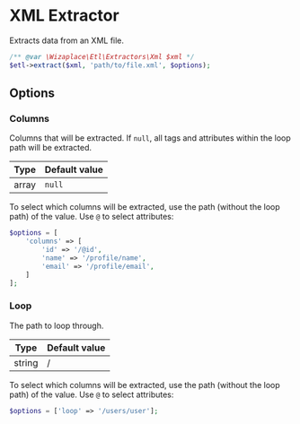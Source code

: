 # XML Extractor

Extracts data from an XML file.

```php
/** @var \Wizaplace\Etl\Extractors\Xml $xml */
$etl->extract($xml, 'path/to/file.xml', $options);
```

## Options

### Columns

Columns that will be extracted. If `null`, all tags and attributes within the loop path will be extracted.

| Type  | Default value |
|-------| ------------- |
| array | `null`        |

To select which columns will be extracted, use the path (without the loop path) of the value. Use `@` to select attributes:

```php
$options = [
    'columns' => [
        'id' => '/@id',
        'name' => '/profile/name',
        'email' => '/profile/email',
    ]
];
```

### Loop

The path to loop through.

| Type   | Default value |
|--------|---------------|
| string | /             |

To select which columns will be extracted, use the path (without the loop path) of the value. Use `@` to select attributes:

```php
$options = ['loop' => '/users/user'];
```
